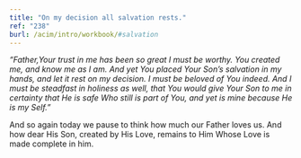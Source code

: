```yaml
---
title: "On my decision all salvation rests."
ref: "238"
burl: /acim/intro/workbook/#salvation
---
```


*“Father,Your trust in me has been so great I must be worthy. You created
me, and know me as I am. And yet You placed Your Son’s salvation in my
hands, and let it rest on my decision. I must be beloved of You
indeed. And I must be steadfast in holiness as well, that You would give
Your Son to me in certainty that He is safe Who still is part of You,
and yet is mine because He is my Self.”*

And so again today we pause to think how much our Father loves us. And
how dear His Son, created by His Love, remains to Him Whose Love is made
complete in him.

